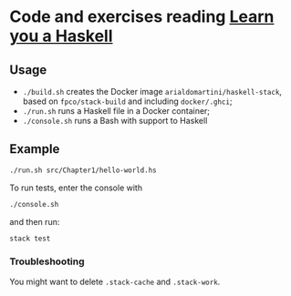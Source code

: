 # Code and exercises reading [Learn you a Haskell](http://learnyouahaskell.com)

## Usage

* `./build.sh` creates the Docker image `arialdomartini/haskell-stack`, based on `fpco/stack-build` and including `docker/.ghci`;
* `./run.sh` runs a Haskell file in a Docker container;
* `./console.sh` runs a Bash with support to Haskell


## Example

```bash
./run.sh src/Chapter1/hello-world.hs 
```

To run tests, enter the console with

```bash
./console.sh
```
and then run:

```bash
stack test
```

### Troubleshooting
You might want to delete `.stack-cache` and `.stack-work`. 
